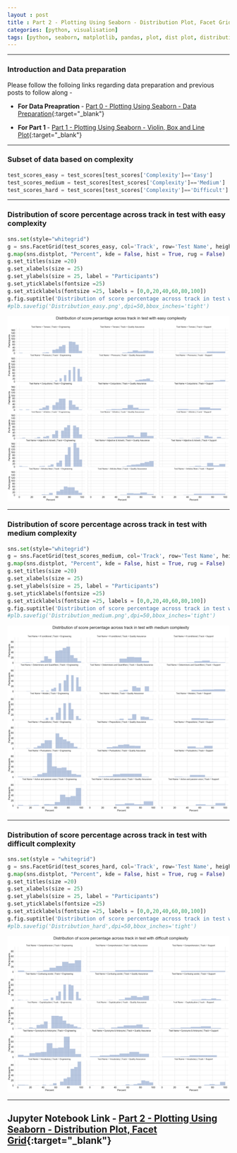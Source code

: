 ```yaml
---
layout : post
title : Part 2 - Plotting Using Seaborn - Distribution Plot, Facet Grid
categories: [python, visualisation]
tags: [python, seaborn, matplotlib, pandas, plot, dist plot, distribution, facet, grid]
---
```


---
### Introduction and Data preparation
Please follow the folloing links regarding data preparation and previous posts to follow along -

* <b> For Data Preapration </b>  - [Part 0 - Plotting Using Seaborn - Data Preparation](/python/visualisation/2019/08/20/Plotting-Seaborn-Data-Preparation.html){:target="_blank"}

* <b> For Part 1 </b> - [Part 1 - Plotting Using Seaborn - Violin, Box and Line Plot](/python/visualisation/2019/08/21/Plotting-Seaborn-Violin-Box-Line.html){:target="_blank"}

---

### Subset of data based on complexity

```python
test_scores_easy = test_scores[test_scores['Complexity']=='Easy']
test_scores_medium = test_scores[test_scores['Complexity']=='Medium']
test_scores_hard = test_scores[test_scores['Complexity']=='Difficult']
```
---

### Distribution of score percentage across track in test with easy complexity

```python
sns.set(style="whitegrid")
g = sns.FacetGrid(test_scores_easy, col='Track', row='Test Name', height = 4, aspect =2.5)
g.map(sns.distplot, "Percent", kde = False, hist = True, rug = False)
g.set_titles(size =20)
g.set_xlabels(size = 25)
g.set_ylabels(size = 25, label = "Participants")
g.set_yticklabels(fontsize =25)
g.set_xticklabels(fontsize =25, labels = [0,0,20,40,60,80,100])
g.fig.suptitle('Distribution of score percentage across track in test with easy complexity', fontsize=40, x = 0.5, y = 1.05)
#plb.savefig('Distribution_easy.png',dpi=50,bbox_inches='tight')
```

<!--break-->

![Distribution Plot](/static/img/posts/python/2019-08-23-Plotting-Seaborn-Distribution-Facet-Grid/output_5_1.png "Distribution of score percentage across track in test with easy complexity")

---

### Distribution of score percentage across track in test with medium complexity

```python
sns.set(style="whitegrid")
g = sns.FacetGrid(test_scores_medium, col='Track', row='Test Name', height = 4, aspect =2.5)
g.map(sns.distplot, "Percent", kde = False, hist = True, rug = False)
g.set_titles(size =20)
g.set_xlabels(size = 25)
g.set_ylabels(size = 25, label = "Participants")
g.set_yticklabels(fontsize =25)
g.set_xticklabels(fontsize =25, labels = [0,0,20,40,60,80,100])
g.fig.suptitle('Distribution of score percentage across track in test with medium complexity', fontsize=40, x = 0.5, y = 1.05)
#plb.savefig('Distribution_medium.png',dpi=50,bbox_inches='tight')
```

![Distribution Plot](/static/img/posts/python/2019-08-23-Plotting-Seaborn-Distribution-Facet-Grid/output_6_1.png "Distribution of score percentage across track in test with medium complexity")

---

### Distribution of score percentage across track in test with difficult complexity

```python
sns.set(style = "whitegrid")
g = sns.FacetGrid(test_scores_hard, col='Track', row='Test Name', height = 4, aspect =2.5)
g.map(sns.distplot, "Percent", kde = False, hist = True, rug = False)
g.set_titles(size =20)
g.set_xlabels(size = 25)
g.set_ylabels(size = 25, label = "Participants")
g.set_yticklabels(fontsize =25)
g.set_xticklabels(fontsize =25, labels = [0,0,20,40,60,80,100])
g.fig.suptitle('Distribution of score percentage across track in test with difficult complexity', fontsize=40, x = 0.5, y = 1.05)
#plb.savefig('Distribution_hard',dpi=50,bbox_inches='tight')
```

![Distribution Plot](/static/img/posts/python/2019-08-23-Plotting-Seaborn-Distribution-Facet-Grid/output_7_1.png "Distribution of score percentage across track in test with difficult complexity")

---
<b> Jupyter Notebook Link </b>   - [Part 2 - Plotting Using Seaborn - Distribution Plot, Facet Grid](https://nbviewer.jupyter.org/github/aakashkh/Sample-Jupyter-Notebooks/blob/master/Visualization%20With%20Seaborn/Complexity%20Analysis.ipynb){:target="_blank"}
---